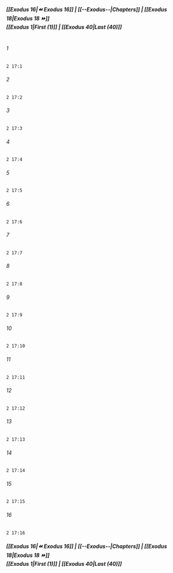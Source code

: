 
##### **[[Exodus 16|⏪ Exodus 16]] | [[--Exodus--|Chapters]] | [[Exodus 18|Exodus 18 ⏩]]**<br>**[[Exodus 1|First (1)]] | [[Exodus 40|Last (40)]]**<br><br>

###### 1
``` verse
2 17:1
```
###### 2
``` verse
2 17:2
```
###### 3
``` verse
2 17:3
```
###### 4
``` verse
2 17:4
```
###### 5
``` verse
2 17:5
```
###### 6
``` verse
2 17:6
```
###### 7
``` verse
2 17:7
```
###### 8
``` verse
2 17:8
```
###### 9
``` verse
2 17:9
```
###### 10
``` verse
2 17:10
```
###### 11
``` verse
2 17:11
```
###### 12
``` verse
2 17:12
```
###### 13
``` verse
2 17:13
```
###### 14
``` verse
2 17:14
```
###### 15
``` verse
2 17:15
```
###### 16
``` verse
2 17:16
```

##### **[[Exodus 16|⏪ Exodus 16]] | [[--Exodus--|Chapters]] | [[Exodus 18|Exodus 18 ⏩]]**<br>**[[Exodus 1|First (1)]] | [[Exodus 40|Last (40)]]**
